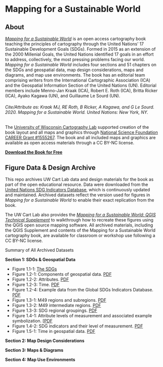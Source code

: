 # Mapping for a Sustainable World

## About

[_Mapping for a Sustainable World_](https://digitallibrary.un.org/record/3898826) is an open access cartography book teaching the principles of cartography through the United Nations’ 17 Sustainable Development Goals (SDGs). Formed in 2015 as an extension of the 2000 Millenial Goals, the United Nations identified 17 goals in an effort to address, collectively, the most pressing problems facing our world. _Mapping for a Sustainable World_ includes four sections and 51 chapters on the SDGs and geospatial data, map design considerations, maps and diagrams, and map use environments. The book has an editorial team comprising writers from the International Cartographic Association (ICA) and the Geospatial Information Section of the United Nations (UN). Editorial members include Menno-Jan Kraak (ICA), Robert E. Roth (ICA), Britta Ricker (ICA), Ayako Kagawa (UN), and Guillaume Le Sourd (UN). 

###### Cite/Attribute as: Kraak MJ, RE Roth, B Ricker, A Kagawa, and G Le Sourd. 2020. _Mapping for a Sustainable World_. United Nations: New York, NY.

The [University of Wisconsin Cartography Lab](https://www.geography.wisc.edu/cartography/) supported creation of the book layout and all maps and graphics through [National Science Foundation CAREER Grant #1555267](https://www.nsf.gov/awardsearch/showAward?AWD_ID=1555267). The book and all included maps and graphics are available as open access materials through a CC BY-NC license.

[**Download the Book for Free**](https://digitallibrary.un.org/record/3898826)

## Figure Data & Design Archive

This repo archives UW Cart Lab data and design materials for the book as part of the open educational resource. Data were downloaded from the [United Nations SDG Indicators 
Database](https://unstats.un.org/sdgs/indicators/database/), which is continuously updated and maintained. Archived datasets reflect the version used for figures in _Mapping for a Sustainable World_ to enable their exact replication from the book. 

The UW Cart Lab also provides the [_Mapping for a Sustainable World: QGIS Technical Supplement_](https://github.com/uwcartlab/MappingSDGsTechnicalSupplement) to walkthrough how to recreate these figures using the QGIS open source mapping software. All archived materials, including the QGIS Supplement and contents of the Mapping for a Sustainable World cartography book, are available for classroom or workshop use following a CC BY-NC license.

Summary of All Archived Datasets

**Section 1: SDGs & Geospatial Data**
- Figure 1.1-1: [The SDGs](/figures/1.1-1.pdf)
- Figure 1.2-1: Components of geospatial data. [PDF](/1_Choropleth/1.1_Scope.md)
- Figure 1.2-2: Attributes. [PDF](/1_Choropleth/1.1_Scope.md)
- Figure 1.2-3: Time. [PDF](/1_Choropleth/1.1_Scope.md)
- Figure 1.2-4: Example data from the Global SDGs Indicators Database. [PDF](/1_Choropleth/1.1_Scope.md)
- Figure 1.3-1: M49 regions and subregions. [PDF](/1_Choropleth/1.1_Scope.md)
- Figure 1.3-2: M49 intermediate regions. [PDF](/1_Choropleth/1.1_Scope.md)
- Figure 1.3-3: SDG regional groupings. [PDF](/1_Choropleth/1.1_Scope.md)
- Figure 1.4-1: Attribute levels of measurement and associated example symbolization. [[PDF](/1_Choropleth/1.1_Scope.md)
- Figure 1.4-2: SDG indicators and their level of measurement. [PDF](/1_Choropleth/1.1_Scope.md)
- Figure 1.5-1: Time in geospatial data. [PDF](/1_Choropleth/1.1_Scope.md)

**Section 2: Map Design Considerations**



**Section 3: Maps & Diagrams**


**Section 4: Map Use Environments**
